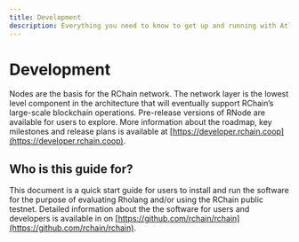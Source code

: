 ```yaml
---
title: Development
description: Everything you need to know to get up and running with Atlaskit
---
```

# Development

Nodes are the basis for the RChain network. The network layer is the lowest level component in the architecture that will eventually support RChain’s large-scale blockchain operations. Pre-release versions of RNode are available for users to explore. More information about the roadmap, key milestones and release plans is available at [https://developer.rchain.coop](https://developer.rchain.coop).

## Who is this guide for?

This document is a quick start guide for users to install and run the software for the purpose of evaluating Rholang and/or using the RChain public testnet. Detailed information about the the software for users and developers is available in on [https://github.com/rchain/rchain](https://github.com/rchain/rchain).
